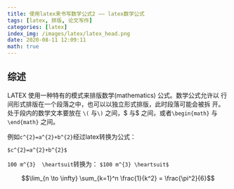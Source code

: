 ```yaml
---
title: 使用latex来书写数学公式2 —— latex数学公式
tags: [latex, 排版, 论文写作]
categories: [latex]
index_img: /images/latex/latex_head.png
date: 2020-08-11 12:09:11
math: true
---
```

## 综述
LATEX 使用一种特有的模式来排版数学(mathematics) 公式。数学公式允许以 行间形式排版在一个段落之中，也可以以独立形式排版，此时段落可能会被拆 开。处于段内的数学文本要放在 `\(` 与`\)` 之间，$ 与$ 之间，或者`\begin{math}` 与 `\end{math}` 之间。

例如`c^{2}=a^{2}+b^{2}`经过latex转换为公式：

`$c^{2}=a^{2}+b^{2}$`

`100 m^{3}  \heartsuit`转换为：
`$100 m^{3} \heartsuit$`


$$\lim_{n \to \infty} \sum_{k=1}^n \frac{1}{k^2} = \frac{\pi^2}{6}$$